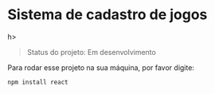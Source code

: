 <h1>Sistema de cadastro de jogos</h1>h>

> Status do projeto: Em desenvolvimento

Para rodar esse projeto na sua máquina, por favor digite:

```
npm install react
```
